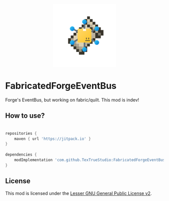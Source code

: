 <p align="center">

<img height="200" width="200" src="icon/icon-400x400.png" alt=""/>

# FabricatedForgeEventBus
Forge's EventBus, but working on fabric/quilt.
This mod is indev!

</p>

## How to use?

```groovy

repositories {
    maven { url 'https://jitpack.io' }
}

dependencies {
    modImplementation 'com.github.TexTrueStudio:FabricatedForgeEventBus:fabric-SNAPSHOT'
}

```

## License

This mod is licensed under the [Lesser GNU General Public License v2](LICENSE).